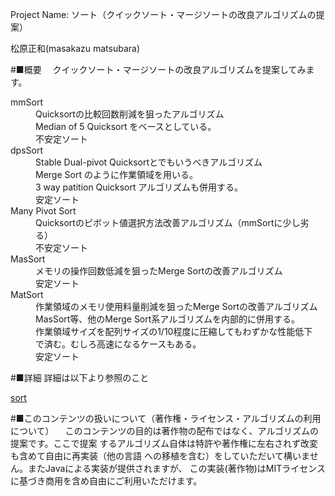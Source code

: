 ﻿Project Name: ソート（クイックソート・マージソートの改良アルゴリズムの提案）

松原正和(masakazu matsubara)

#■概要
　クイックソート・マージソートの改良アルゴリズムを提案してみます。

<dl>
  <dt>mmSort</dt>
  <dd>
    Quicksortの比較回数削減を狙ったアルゴリズム<br>
    Median of 5 Quicksort をベースとしている。<br>
    不安定ソート
  </dd>
  <dt>dpsSort</dt>
  <dd>
     Stable Dual-pivot Quicksortとでもいうべきアルゴリズム<br>
     Merge Sort のように作業領域を用いる。<br>
     3 way patition Quicksort アルゴリズムも併用する。<br>
     安定ソート
  </dd>

  <dt>Many Pivot Sort</dt>
  <dd>
     Quicksortのピボット値選択方法改善アルゴリズム（mmSortに少し劣る）<br>
     不安定ソート
  </dd>
  <dt>MasSort</dt>
  <dd>
    メモリの操作回数低減を狙ったMerge Sortの改善アルゴリズム<br>
    安定ソート
  </dd>
  <dt>MatSort</dt>
  <dd>
    作業領域のメモリ使用料量削減を狙ったMerge Sortの改善アルゴリズム<br>
    MasSort等、他のMerge Sort系アルゴリズムを内部的に併用する。<br>
    作業領域サイズを配列サイズの1/10程度に圧縮してもわずかな性能低下<br>
    で済む。むしろ高速になるケースもある。<br>
    安定ソート
  </dd>
</dl>


#■詳細
詳細は以下より参照のこと

[sort](http://www.mmatsubara.com/developer/sort/)


#■このコンテンツの扱いについて（著作権・ライセンス・アルゴリズムの利用について）
　このコンテンツの目的は著作物の配布ではなく、アルゴリズムの提案です。ここで提案
するアルゴリズム自体は特許や著作権に左右されず改変も含めて自由に再実装（他の言語
への移植を含む）をしていただいて構いません。またJavaによる実装が提供されますが、
この実装(著作物)はMITライセンスに基づき商用を含め自由にご利用いただけます。

